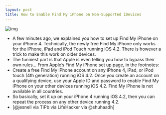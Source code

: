 ```yaml
---
layout: post
title: How to Enable Find My iPhone on Non-Supported iDevices
---
```

![img](http://media.idownloadblog.com/wp-content/uploads/2010/11/Find-My-iPhone-App.jpg)
* A few minutes ago, we explained you how to set up Find My iPhone on your iPhone 4. Technically, the newly free Find My iPhone only works for the iPhone, iPad and iPod Touch running iOS 4.2. There is however a trick to make this work on older devices.
* The funniest part is that Apple is even telling you how to bypass their own rules… From Apple’s Find My iPhone set up page, in the footnotes:
* Create a free Find My iPhone account on any iPhone 4, iPad, or iPod touch (4th generation) running iOS 4.2. Once you create an account on a qualifying device, use your Apple ID and password to enable Find My iPhone on your other devices running iOS 4.2. Find My iPhone is not available in all countries.
* So basically, set it up on your iPhone 4 running iOS 4.2, then you can repeat the process on any other device running 4.2.
* [@jesnell via TiPb via LifeHacker via @shuhaadh]

